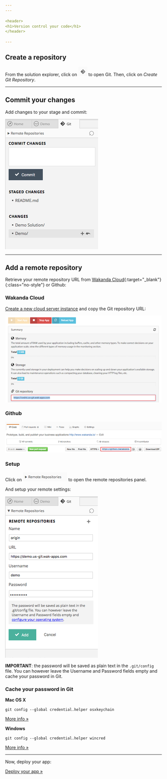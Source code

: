 ```yaml
---
---

<header>
<h1>Version control your code</h1>
</header>

---
```


## Create a repository

From the solution explorer, click on <img class="inline" src="img/git-shortcut.png" /> to open Git.
Then, click on _Create Git Repository_.

---

## Commit your changes

Add changes to your stage and commit:

<img src="img/git-commit.png" />

---

<h2 id="remote">Add a remote repository</h2>

Retrieve your remote repository URL from [Wakanda Cloud](https://console.wakanda.io){:target="_blank"}{:class="no-style"} or Github:

### Wakanda Cloud

<a class="no-style" href="http://docs.wakcloud.com/en/latest/getting_started.html" target="_blank">Create a new cloud server instance</a> and copy the Git repository URL:

<img src="img/git-wakanda-cloud.png" />

### Github

<img src="img/git-github.png" />

### Setup

Click on <img class="inline" src="img/git-remote-repositories.png" /> to open the remote repositories panel.

And setup your remote settings:

<img src="img/git-add-remote.png" />


**IMPORTANT**: the password will be saved as plain text in the `.git/config` file.
You can however leave the Username and Password fields empty and cache your password in Git.

### Cache your password in Git

**Mac OS X**

    git config --global credential.helper osxkeychain
    
<a class="no-style" target="_blank" href="https://help.github.com/articles/caching-your-github-password-in-git/#platform-mac">More info »</a>

**Windows**

    git config --global credential.helper wincred
    
<a class="no-style" target="_blank" href="https://help.github.com/articles/caching-your-github-password-in-git/#platform-windows">More info »</a>

---

Now, deploy your app:

[Deploy your app »](deploy-your-app.html)